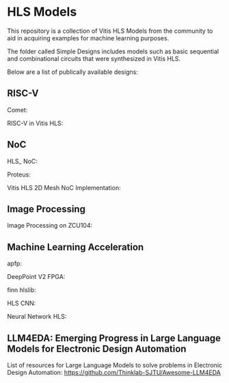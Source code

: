 # HLS Models

This repository is a collection of Vitis HLS Models from the community to aid in acquiring examples for machine learning purposes.

The folder called Simple Designs includes models such as basic sequential and combinational circuits that were synthesized in Vitis HLS.

Below are a list of publically available designs:

## RISC-V
Comet:

RISC-V in Vitis HLS:
## NoC
HLS_ NoC:

Proteus:

Vitis HLS 2D Mesh NoC Implementation:
## Image Processing
Image Processing on ZCU104:

## Machine Learning Acceleration

apfp:

DeepPoint V2 FPGA:

finn hlslib:

HLS CNN:

Neural Network HLS:

## LLM4EDA: Emerging Progress in Large Language Models for Electronic Design Automation
List of resources for Large Language Models to solve problems in Electronic Design Automation: https://github.com/Thinklab-SJTU/Awesome-LLM4EDA
